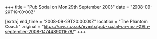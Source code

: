 +++
title = "Pub Social on Mon 29th September 2008"
date = "2008-09-29T18:00:00Z"

[extra]
end_time = "2008-09-29T20:00:00Z"
location = "The Phantom Coach"
original = "https://uwcs.co.uk/events/pub-social-on-mon-29th-september-2008-1474489011678/"
+++



